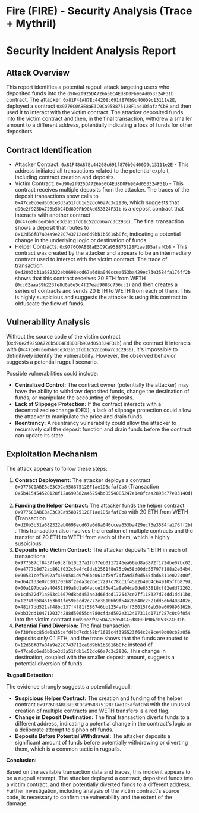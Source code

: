 # Fire (FIRE) - Security Analysis (Trace + Mythril)

# Security Incident Analysis Report

## Attack Overview

This report identifies a potential rugpull attack targeting users who deposited funds into the `d90e2f925DA726b50C4Ed8D0Fb90Ad053324F31b` contract. The attacker, `0x81F48A87Ec44208c691f870b9d400D9c13111e2E`, deployed a contract `0x9776C0ABE8aE3C9Ca958875128F1ae1D5afafCb8` and then used it to interact with the victim contract. The attacker deposited funds into the victim contract and then, in the final transaction, withdrew a smaller amount to a different address, potentially indicating a loss of funds for other depositors.

## Contract Identification

- Attacker Contract: `0x81F48A87Ec44208c691f870b9d400D9c13111e2E` - This address initiated all transactions related to the potential exploit, including contract creation and deposits.
- Victim Contract: `0xd90e2f925DA726b50C4Ed8D0Fb90Ad053324F31b` - This contract receives multiple deposits from the attacker. The traces of the deposit transactions show calls to `0x47ce0c6ed5b0ce3d3a51fdb1c52dc66a7c3c2936`, which suggests that `d90e2f925DA726b50C4Ed8D0Fb90Ad053324F31b` is a deposit contract that interacts with another contract (`0x47ce0c6ed5b0ce3d3a51fdb1c52dc66a7c3c2936`). The final transaction shows a deposit that routes to `0x12d66f87a04a9e220743712ce6d9bb1b5616b8fc`, indicating a potential change in the underlying logic or destination of funds.
- Helper Contracts: `0x9776C0ABE8aE3C9Ca958875128F1ae1D5afafCb8` - This contract was created by the attacker and appears to be an intermediary contract used to interact with the victim contract. The trace of transaction `0xd20b3b31a682322eb0698ecd67a6d8a040ccea653ba429ec73e3584fa176ff2b` shows that this contract receives 20 ETH from WETH (`0xc02aaa39b223fe8d0a0e5c4f27ead9083c756cc2`) and then creates a series of contracts and sends 20 ETH to WETH from each of them. This is highly suspicious and suggests the attacker is using this contract to obfuscate the flow of funds.

## Vulnerability Analysis

Without the source code of the victim contract (`0xd90e2f925DA726b50C4Ed8D0Fb90Ad053324F31b`) and the contract it interacts with (`0x47ce0c6ed5b0ce3d3a51fdb1c52dc66a7c3c2936`), it's impossible to definitively identify the vulnerability. However, the observed behavior suggests a potential rugpull scenario.

Possible vulnerabilities could include:

*   **Centralized Control:** The contract owner (potentially the attacker) may have the ability to withdraw deposited funds, change the destination of funds, or manipulate the accounting of deposits.
*   **Lack of Slippage Protection:** If the contract interacts with a decentralized exchange (DEX), a lack of slippage protection could allow the attacker to manipulate the price and drain funds.
*   **Reentrancy:** A reentrancy vulnerability could allow the attacker to recursively call the deposit function and drain funds before the contract can update its state.

## Exploitation Mechanism

The attack appears to follow these steps:

1.  **Contract Deployment:** The attacker deploys a contract `0x9776C0ABE8aE3C9Ca958875128F1ae1D5afafCb8` (Transaction `0x5b415454528128f12a699582a45254bd8554085247e1e8fcaa2893c77e83140d`).
2.  **Funding the Helper Contract:** The attacker funds the helper contract `0x9776C0ABE8aE3C9Ca958875128F1ae1D5afafCb8` with 20 ETH from WETH (Transaction `0xd20b3b31a682322eb0698ecd67a6d8a040ccea653ba429ec73e3584fa176ff2b`). This transaction also involves the creation of multiple contracts and the transfer of 20 ETH to WETH from each of them, which is highly suspicious.
3.  **Deposits into Victim Contract:** The attacker deposits 1 ETH in each of transactions `0x977587cf8437fe9c8fb10c27a1fb77eb0117246ea66ed8a3872f172dbe07bc02`, `0xe4777b8d72ac861f032c5e4fc8dab2561f8e75c9e58d00dc56797f188a2e54b4`, `0x90531cef5092af4500581d9f96bc061af89f74fa9d3f0d565dbd6311e022400f`, `0xd642f33e07c301703b8f2eda3e2be17297c78cc1f45e2b49b4c649105ffb879d`, `0x00a197bca9a40451199a8d1a64acce1f5e41a8e04ca0de853818cf82edd72262`, `0x1cda32d71a863c16679d8bd453ae3d66dcd172547ce2ff118327d74dd1dd11b8`, `0x1274f8b846163b81fe59eecd2c772e38106b9f54a28640c2521dd5d6d408402e`, `0x481f7dd521af48bc237f4f81f586746bb1254afbff36015f6eb5ba609896162b`, `0xbb32dd1047120374288d50655d4780cfdad592e312407311d171f287c0c9f054` into the victim contract `0xd90e2f925DA726b50C4Ed8D0Fb90Ad053324F31b`.
4.  **Potential Fund Diversion:** The final transaction `0xf30fecc85de6a35cefd43d7cdd58bf1605c4f395523f64c2e8ce40d00cb8a056` deposits only 0.1 ETH, and the trace shows that the funds are routed to `0x12d66f87a04a9e220743712ce6d9bb1b5616b8fc` instead of `0x47ce0c6ed5b0ce3d3a51fdb1c52dc66a7c3c2936`. This change in destination, coupled with the smaller deposit amount, suggests a potential diversion of funds.

**Rugpull Detection:**

The evidence strongly suggests a potential rugpull:

*   **Suspicious Helper Contract:** The creation and funding of the helper contract `0x9776C0ABE8aE3C9Ca958875128F1ae1D5afafCb8` with the unusual creation of multiple contracts and WETH transfers is a red flag.
*   **Change in Deposit Destination:** The final transaction diverts funds to a different address, indicating a potential change in the contract's logic or a deliberate attempt to siphon off funds.
*   **Deposits Before Potential Withdrawal:** The attacker deposits a significant amount of funds before potentially withdrawing or diverting them, which is a common tactic in rugpulls.

**Conclusion:**

Based on the available transaction data and traces, this incident appears to be a rugpull attempt. The attacker deployed a contract, deposited funds into a victim contract, and then potentially diverted funds to a different address. Further investigation, including analysis of the victim contract's source code, is necessary to confirm the vulnerability and the extent of the damage.
